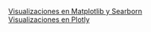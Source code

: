 [Visualizaciones en Matplotlib y Searborn](https://nbviewer.org/github/mfvargas/visualizacion-datos-python/blob/main/visualizacion-matplotlib-seaborn.ipynb)  
[Visualizaciones en Plotly](https://nbviewer.org/github/mfvargas/visualizacion-datos-python/blob/main/visualizacion-plotly.ipynb)